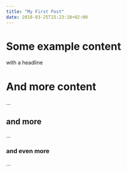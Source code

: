 ```yaml
---
title: "My First Post"
date: 2018-03-25T15:23:10+02:00
---
```


# Some example content
with a headline
# And more content
...
## and more
...
### and even more
...